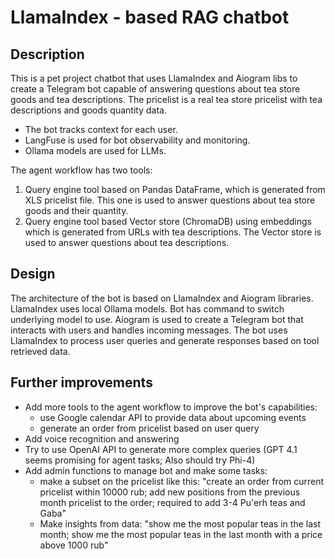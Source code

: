 # LlamaIndex - based RAG chatbot

## Description
This is a pet project chatbot that uses LlamaIndex and Aiogram libs to create a Telegram bot capable of answering questions about tea store goods and tea descriptions. The pricelist is a real tea store pricelist with tea descriptions and goods quantity data. 
- The bot tracks context for each user.
- LangFuse is used for bot observability and monitoring.
- Ollama models are used for LLMs.

The agent workflow has two tools:
1. Query engine tool based on Pandas DataFrame, which is generated from XLS pricelist file. This one is used to answer questions about tea store goods and their quantity. 
2. Query engine tool based Vector store (ChromaDB) using embeddings which is generated from URLs with tea descriptions. The Vector store is used to answer questions about tea descriptions.

## Design
The architecture of the bot is based on LlamaIndex and Aiogram libraries. LlamaIndex uses local Ollama models. Bot has command to switch underlying model to use. Aiogram is used to create a Telegram bot that interacts with users and handles incoming messages. The bot uses LlamaIndex to process user queries and generate responses based on tool retrieved data.

## Further improvements
- Add more tools to the agent workflow to improve the bot's capabilities:
    - use Google calendar API to provide data about upcoming events
    - generate an order from pricelist based on user query
- Add voice recognition and answering
- Try to use OpenAI API to generate more complex queries (GPT 4.1 seems promising for agent tasks; Also should try Phi-4)
- Add admin functions to manage bot and make some tasks:
    - make a subset on the pricelist like this: "create an order from current pricelist within 10000 rub; add new positions from the previous month pricelist to the order; required to add 3-4 Pu'erh teas and Gaba"
    - Make insights from data: "show me the most popular teas in the last month; show me the most popular teas in the last month with a price above 1000 rub"